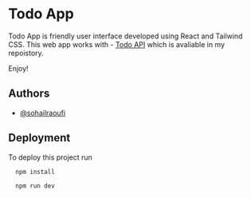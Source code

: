 
# Todo App

Todo App is friendly user interface developed using React and Tailwind CSS. This web app works with - [Todo API](https://github.com/SohailRaoufi/Todo-API) which is avaliable in my repoistory.

Enjoy!


## Authors

- [@sohailraoufi](https://www.github.com/SohailRaoufi)


## Deployment

To deploy this project run

```bash
  npm install
```
```bash
  npm run dev
```


